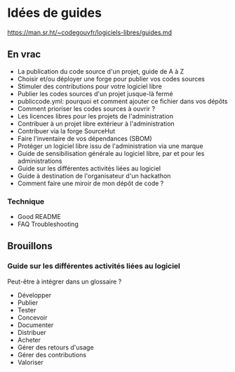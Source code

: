 # Idées de guides

https://man.sr.ht/~codegouvfr/logiciels-libres/guides.md

## En vrac

- La publication du code source d'un projet, guide de A à Z
- Choisir et/ou déployer une forge pour publier vos codes sources
- Stimuler des contributions pour votre logiciel libre
- Publier les codes sources d'un projet jusque-là fermé
- publiccode.yml: pourquoi et comment ajouter ce fichier dans vos dépôts
- Comment prioriser les codes sources à ouvrir ?
- Les licences libres pour les projets de l'administration
- Contribuer à un projet libre extérieur à l'administration
- Contribuer via la forge SourceHut
- Faire l'inventaire de vos dépendances (SBOM)
- Protéger un logiciel libre issu de l'administration via une marque
- Guide de sensibilisation générale au logiciel libre, par et pour les administrations
- Guide sur les différentes activités liées au logiciel
- Guide à destination de l'organisateur d'un hackathon
- Comment faire une miroir de mon dépôt de code ?

### Technique

- Good README
- FAQ Troubleshooting

## Brouillons

### Guide sur les différentes activités liées au logiciel

Peut-être à intégrer dans un glossaire ?

- Développer
- Publier
- Tester
- Concevoir
- Documenter
- Distribuer
- Acheter
- Gérer des retours d'usage
- Gérer des contributions
- Valoriser
